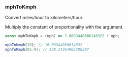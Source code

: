 ### mphToKmph

Convert miles/hour to kilometers/hour.

Multiply the constant of proportionality with the argument.

```js
const mphToKmph = (mph) => 1.6093440006146922 * mph;
```

```js
mphToKmph(10); // 16.09344000614692
mphToKmph(85.9); // 138.24264965280207
```
